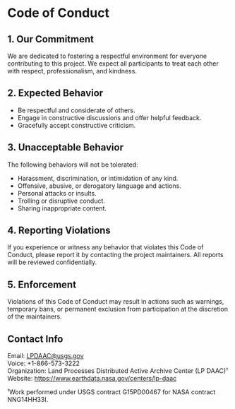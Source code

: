 # Code of Conduct

## 1. Our Commitment

We are dedicated to fostering a respectful environment for everyone contributing to this project. We expect all participants to treat each other with respect, professionalism, and kindness.

## 2. Expected Behavior

- Be respectful and considerate of others.
- Engage in constructive discussions and offer helpful feedback.
- Gracefully accept constructive criticism.

## 3. Unacceptable Behavior

The following behaviors will not be tolerated:

- Harassment, discrimination, or intimidation of any kind.
- Offensive, abusive, or derogatory language and actions.
- Personal attacks or insults.
- Trolling or disruptive conduct.
- Sharing inappropriate content.

## 4. Reporting Violations
If you experience or witness any behavior that violates this Code of Conduct, please report it by contacting the project maintainers. All reports will be reviewed confidentially.

## 5. Enforcement
Violations of this Code of Conduct may result in actions such as warnings, temporary bans, or permanent exclusion from participation at the discretion of the maintainers.

## Contact Info  
Email: <LPDAAC@usgs.gov>  
Voice: +1-866-573-3222  
Organization: Land Processes Distributed Active Archive Center (LP DAAC)¹  
Website: <https://www.earthdata.nasa.gov/centers/lp-daac>  

¹Work performed under USGS contract G15PD00467 for NASA contract NNG14HH33I.